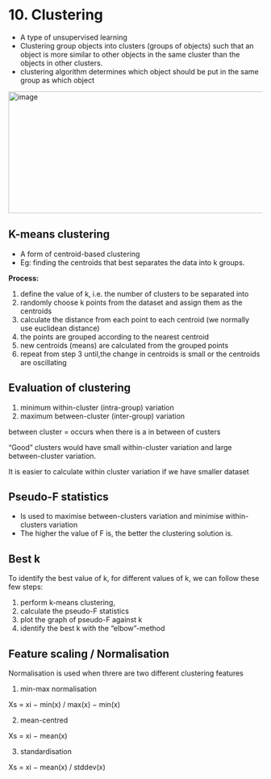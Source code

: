 # 10. Clustering
- A type of unsupervised learning
- Clustering group objects into clusters (groups of objects) such that an object is more similar to other objects in the same cluster than the objects in other clusters.
- clustering algorithm determines which object should be put in the same group as which object

<img width="542" height="241" alt="image" src="https://github.com/user-attachments/assets/6059d4d2-421b-434d-ba30-90e120152faf" />

## K-means clustering
- A form of centroid-based clustering
- Eg: finding the centroids that best separates the data into k groups.

**Process:**
1. define the value of k, i.e. the number of clusters to be separated into
2. randomly choose k points from the dataset and assign them as the centroids
3. calculate the distance from each point to each centroid (we normally use euclidean distance)
4. the points are grouped according to the nearest centroid
5. new centroids (means) are calculated from the grouped points
6. repeat from step 3 until,the change in centroids is small or the centroids are oscillating

## Evaluation of clustering
1. minimum within-cluster (intra-group) variation
2. maximum between-cluster (inter-group) variation

between cluster = occurs when there is a in between of custers

“Good” clusters would have small within-cluster variation and large between-cluster
variation.

It is easier to calculate within cluster variation if we have smaller dataset

## Pseudo-F statistics
- Is used to maximise between-clusters variation and minimise within-clusters variation
- The higher the value of F is, the better the clustering solution is.

## Best k
To identify the best value of k, for different values of k, we can follow these few steps:
1. perform k-means clustering,
2. calculate the pseudo-F statistics
3. plot the graph of pseudo-F against k
4. identify the best k with the “elbow”-method

## Feature scaling / Normalisation
Normalisation is used when threre are two different clustering features
1. min-max normalisation

Xs = xi − min(x) / max(x) − min(x)

2. mean-centred
   
Xs = xi − mean(x)

3. standardisation

Xs = xi − mean(x) / stddev(x)
